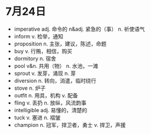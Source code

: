 # 7月24日

- imperative adj. 命令的 n&adj. 紧急的（事） n. 祈使语气
- inform v. 检举，通知
- proposition n. 主张，建议，陈述，命题
- buy v. 行贿，相信，购买
- dormitory n. 宿舍
- pool v&n. 共用（物） n. 水池，一滩
- sprout v. 发芽，涌现 n. 芽
- diversion n. 转向，消遣，临时绕行
- stove n. 炉子
- outfit n. 用具，机构 v. 配备
- fling v. 丢扔 n. 放纵，风流韵事
- intelligible adj. 易懂的，清楚的
- tuck v. 塞进 n. 褶皱
- champion n. 冠军，捍卫者，勇士 v. 捍卫，声援
